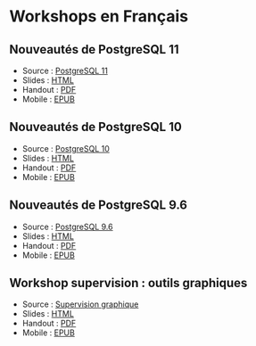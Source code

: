 Workshops en Français
===============================================================================

Nouveautés de PostgreSQL 11
--------------------------------------------------------------------------------

* Source : [PostgreSQL 11](110-postgresql_11.md)
* Slides : [HTML](https://cloud.dalibo.com/p/exports/formation/workshops/fr/110-postgresql_11.slides.html)
* Handout : [PDF](https://cloud.dalibo.com/p/exports/formation/workshops/fr/110-postgresql_11.pdf)
* Mobile : [EPUB](https://cloud.dalibo.com/p/exports/formation/workshops/fr/110-postgresql_11.epub)

Nouveautés de PostgreSQL 10
--------------------------------------------------------------------------------

* Source : [PostgreSQL 10](100-postgresql_10.md)
* Slides : [HTML](https://cloud.dalibo.com/p/exports/formation/workshops/fr/100-postgresql_10.slides.html)
* Handout : [PDF](https://cloud.dalibo.com/p/exports/formation/workshops/fr/100-postgresql_10.pdf)
* Mobile : [EPUB](https://cloud.dalibo.com/p/exports/formation/workshops/fr/100-postgresql_10.epub)
  
Nouveautés de PostgreSQL 9.6
--------------------------------------------------------------------------------

* Source : [PostgreSQL 9.6](096-postgresql_9.6.md)
* Slides : [HTML](https://cloud.dalibo.com/p/exports/formation/workshops/fr/096-postgresql_9.6.slides.html)
* Handout : [PDF](https://cloud.dalibo.com/p/exports/formation/workshops/fr/096-postgresql_9.6.pdf)
* Mobile : [EPUB](https://cloud.dalibo.com/p/exports/formation/workshops/fr/096-postgresql_9.6.epub)

Workshop supervision : outils graphiques
--------------------------------------------------------------------------------

* Source : [Supervision graphique](supervision.md)
* Slides : [HTML](https://cloud.dalibo.com/p/exports/formation/workshops/fr/supervision.slides.html)
* Handout : [PDF](https://cloud.dalibo.com/p/exports/formation/workshops/fr/supervision.pdf)
* Mobile : [EPUB](https://cloud.dalibo.com/p/exports/formation/workshops/fr/supervision.epub)
